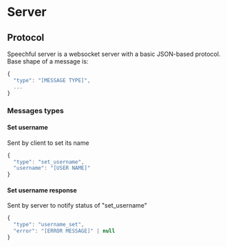 # Server

## Protocol

Speechful server is a websocket server with a basic JSON-based protocol. Base shape of a message is:

```js
{
  "type": "[MESSAGE TYPE]",
  ...
}
```

### Messages types

#### Set username

Sent by client to set its name

```js
{
  "type": "set_username",
  "username": "[USER NAME]"
}
```

#### Set username response

Sent by server to notify status of "set_username"

```js
{
  "type": "username_set",
  "error": "[ERROR MESSAGE]" | null
}
```
